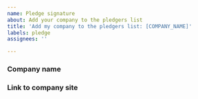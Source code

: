 ```yaml
---
name: Pledge signature
about: Add your company to the pledgers list
title: 'Add my company to the pledgers list: [COMPANY_NAME]'
labels: pledge
assignees: ''

---
```


### Company name

### Link to company site
